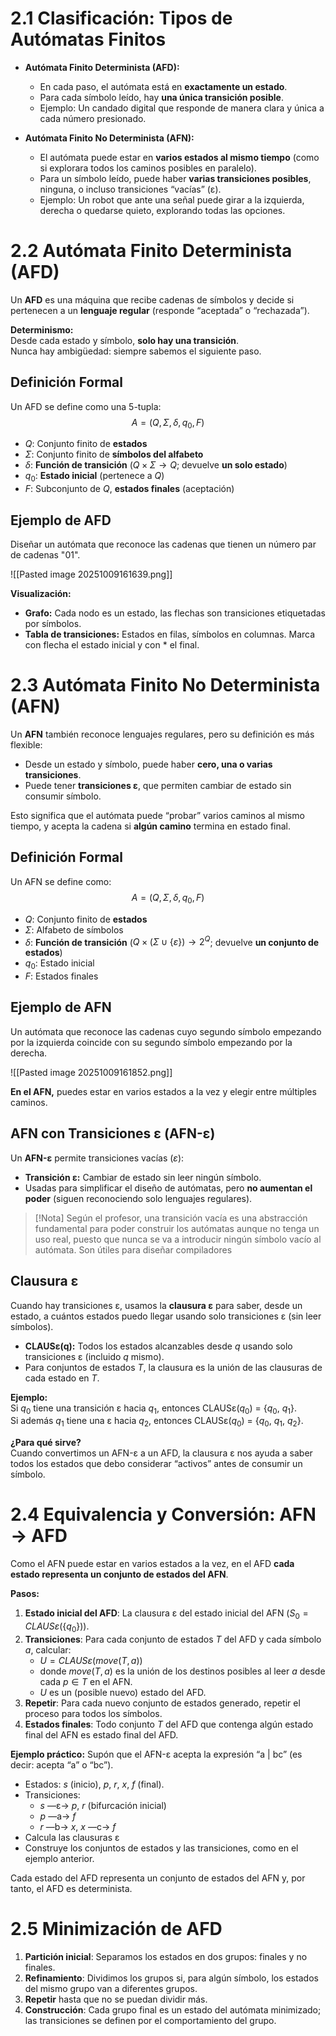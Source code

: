 # 2.1 Clasificación: Tipos de Autómatas Finitos
- **Autómata Finito Determinista (AFD):**
  - En cada paso, el autómata está en **exactamente un estado**.
  - Para cada símbolo leído, hay **una única transición posible**.
  - Ejemplo: Un candado digital que responde de manera clara y única a cada número presionado.

- **Autómata Finito No Determinista (AFN):**
  - El autómata puede estar en **varios estados al mismo tiempo** (como si explorara todos los caminos posibles en paralelo).
  - Para un símbolo leído, puede haber **varias transiciones posibles**, ninguna, o incluso transiciones “vacías” (ε).
  - Ejemplo: Un robot que ante una señal puede girar a la izquierda, derecha o quedarse quieto, explorando todas las opciones.


# 2.2 Autómata Finito Determinista (AFD)
Un **AFD** es una máquina que recibe cadenas de símbolos y decide si pertenecen a un **lenguaje regular** (responde “aceptada” o “rechazada”).

**Determinismo:**  
Desde cada estado y símbolo, **solo hay una transición**.  
Nunca hay ambigüedad: siempre sabemos el siguiente paso.

## Definición Formal
Un AFD se define como una 5-tupla:  
$$A = (Q, \Sigma, \delta, q_0, F)$$

- $Q$: Conjunto finito de **estados**
- $\Sigma$: Conjunto finito de **símbolos del alfabeto**
- $\delta$: **Función de transición** ($Q \times \Sigma \to Q$; devuelve **un solo estado**)
- $q_0$: **Estado inicial** (pertenece a $Q$)
- $F$: Subconjunto de $Q$, **estados finales** (aceptación)

## Ejemplo de AFD
Diseñar un autómata que reconoce las cadenas que tienen un número par de cadenas "01".

![[Pasted image 20251009161639.png]]

**Visualización:**
- **Grafo:** Cada nodo es un estado, las flechas son transiciones etiquetadas por símbolos.
- **Tabla de transiciones:** Estados en filas, símbolos en columnas. Marca con flecha el estado inicial y con * el final.


# 2.3 Autómata Finito No Determinista (AFN)
Un **AFN** también reconoce lenguajes regulares, pero su definición es más flexible:

- Desde un estado y símbolo, puede haber **cero, una o varias transiciones**.
- Puede tener **transiciones ε**, que permiten cambiar de estado sin consumir símbolo.

Esto significa que el autómata puede “probar” varios caminos al mismo tiempo, y acepta la cadena si **algún camino** termina en estado final.

## Definición Formal
Un AFN se define como:  
$$A = (Q, \Sigma, \delta, q_0, F)$$

- $Q$: Conjunto finito de **estados**
- $\Sigma$: Alfabeto de símbolos
- $\delta$: **Función de transición** ($Q \times (\Sigma \cup \{\varepsilon\}) \to 2^Q$; devuelve **un conjunto de estados**)
- $q_0$: Estado inicial
- $F$: Estados finales

## Ejemplo de AFN
Un autómata que reconoce las cadenas cuyo segundo símbolo empezando por la izquierda coincide con su segundo símbolo empezando por la derecha.

![[Pasted image 20251009161852.png]]

**En el AFN,** puedes estar en varios estados a la vez y elegir entre múltiples caminos.

## AFN con Transiciones ε (AFN-ε)
Un **AFN-ε** permite transiciones vacías ($\varepsilon$):

- **Transición ε:** Cambiar de estado sin leer ningún símbolo.
- Usadas para simplificar el diseño de autómatas, pero **no aumentan el poder** (siguen reconociendo solo lenguajes regulares). 

>[!Nota]
> Según el profesor, una transición vacía es una abstracción fundamental para poder construir los autómatas aunque no tenga un uso real, puesto que nunca se va a introducir ningún símbolo vacío al autómata. Son útiles para diseñar compiladores


## Clausura ε
Cuando hay transiciones ε, usamos la **clausura ε** para saber, desde un estado, a cuántos estados puedo llegar usando solo transiciones ε (sin leer símbolos).

- **CLAUSε(q):** Todos los estados alcanzables desde $q$ usando solo transiciones ε (incluido $q$ mismo).
- Para conjuntos de estados $T$, la clausura es la unión de las clausuras de cada estado en $T$.

**Ejemplo:**  
Si $q_0$ tiene una transición ε hacia $q_1$, entonces CLAUSε($q_0$) = {$q_0$, $q_1$}.  
Si además $q_1$ tiene una ε hacia $q_2$, entonces CLAUSε($q_0$) = {$q_0$, $q_1$, $q_2$}.

**¿Para qué sirve?**  
Cuando convertimos un AFN-ε a un AFD, la clausura ε nos ayuda a saber todos los estados que debo considerar “activos” antes de consumir un símbolo.


# 2.4 Equivalencia y Conversión: AFN → AFD
Como el AFN puede estar en varios estados a la vez, en el AFD **cada estado representa un conjunto de estados del AFN**.

**Pasos:**
1. **Estado inicial del AFD**: La clausura ε del estado inicial del AFN ($S_0 = CLAUSε(\{q_0\})$).
2. **Transiciones**: Para cada conjunto de estados $T$ del AFD y cada símbolo $a$, calcular:
   - $U = CLAUSε(move(T, a))$
   - donde $move(T, a)$ es la unión de los destinos posibles al leer $a$ desde cada $p \in T$ en el AFN.
   - $U$ es un (posible nuevo) estado del AFD.
3. **Repetir**: Para cada nuevo conjunto de estados generado, repetir el proceso para todos los símbolos.
4. **Estados finales**: Todo conjunto $T$ del AFD que contenga algún estado final del AFN es estado final del AFD.

**Ejemplo práctico:**
Supón que el AFN-ε acepta la expresión “a | bc” (es decir: acepta “a” o “bc”).
- Estados: $s$ (inicio), $p$, $r$, $x$, $f$ (final).
- Transiciones:
  - $s$ —ε→ $p$, $r$ (bifurcación inicial)
  - $p$ —a→ $f$
  - $r$ —b→ $x$, $x$ —c→ $f$
- Calcula las clausuras ε
- Construye los conjuntos de estados y las transiciones, como en el ejemplo anterior.

Cada estado del AFD representa un conjunto de estados del AFN y, por tanto, el AFD es determinista.


# 2.5 Minimización de AFD
1. **Partición inicial**: Separamos los estados en dos grupos: finales y no finales.
2. **Refinamiento**: Dividimos los grupos si, para algún símbolo, los estados del mismo grupo van a diferentes grupos.
3. **Repetir** hasta que no se puedan dividir más.
4. **Construcción**: Cada grupo final es un estado del autómata minimizado; las transiciones se definen por el comportamiento del grupo.

